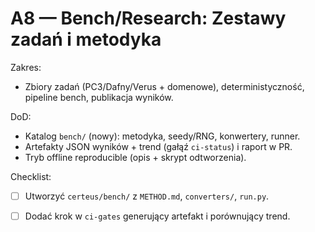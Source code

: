 # A8 — Bench/Research: Zestawy zadań i metodyka

Zakres:

- Zbiory zadań (PC3/Dafny/Verus + domenowe), deterministyczność, pipeline bench, publikacja wyników.

DoD:

- Katalog `bench/` (nowy): metodyka, seedy/RNG, konwertery, runner.
- Artefakty JSON wyników + trend (gałąź `ci-status`) i raport w PR.
- Tryb offline reproducible (opis + skrypt odtworzenia).

Checklist:

- [ ] Utworzyć `certeus/bench/` z `METHOD.md`, `converters/`, `run.py`.
- [ ] Dodać krok w `ci-gates` generujący artefakt i porównujący trend.


